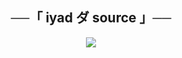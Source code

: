 <h2 align="center">
    ──「 iyad ダ source 」──
</h2>

<p align="center">
  <img src="https://telegra.ph/file/e7bb54b34faadd2c9b199.jpg">
</p>

